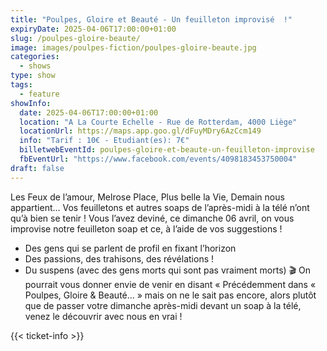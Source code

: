 ```yaml
---
title: "Poulpes, Gloire et Beauté - Un feuilleton improvisé  !"
expiryDate: 2025-04-06T17:00:00+01:00
slug: /poulpes-gloire-beaute/
image: images/poulpes-fiction/poulpes-gloire-beaute.jpg
categories:
  - shows
type: show  
tags:
  - feature
showInfo:
  date: 2025-04-06T17:00:00+01:00 
  location: "A La Courte Echelle - Rue de Rotterdam, 4000 Liège" 
  locationUrl: https://maps.app.goo.gl/dFuyMDry6AzCcm149
  info: "Tarif : 10€ - Etudiant(es): 7€"
  billetwebEventId: poulpes-gloire-et-beaute-un-feuilleton-improvise
  fbEventUrl: "https://www.facebook.com/events/4098183453750004"
draft: false
---
```


Les Feux de l’amour, Melrose Place, Plus belle la Vie, Demain nous appartient…
Vos feuilletons et autres soaps de l’après-midi à la télé n’ont qu’à bien se tenir ! Vous l’avez deviné, ce dimanche 06 avril, on vous improvise notre feuilleton soap et ce, à l’aide de vos suggestions !
- Des gens qui se parlent de profil en fixant l’horizon
- Des passions, des trahisons, des révélations !
- Du suspens (avec des gens morts qui sont pas vraiment morts)
🎬 On pourrait vous donner envie de venir en disant « Précédemment dans « Poulpes, Gloire & Beauté… » mais on ne le sait pas encore, alors plutôt que de passer votre dimanche après-midi devant un soap à la télé, venez le découvrir avec nous en vrai !

{{< ticket-info >}}
